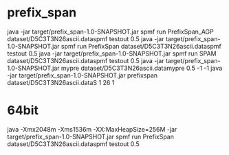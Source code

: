 # prefix_span
java -jar target/prefix_span-1.0-SNAPSHOT.jar spmf run PrefixSpan_AGP dataset/D5C3T3N26ascii.dataspmf testout 0.5
java -jar target/prefix_span-1.0-SNAPSHOT.jar spmf run PrefixSpan dataset/D5C3T3N26ascii.dataspmf testout 0.5
java -jar target/prefix_span-1.0-SNAPSHOT.jar spmf run SPAM dataset/D5C3T3N26ascii.dataspmf testout 0.5
java -jar target/prefix_span-1.0-SNAPSHOT.jar mypre dataset/D5C3T3N26ascii.datamypre 0.5 -1 -1
java -jar target/prefix_span-1.0-SNAPSHOT.jar prefixspan dataset/D5C3T3N26ascii.dataS 1 26 1
# 64bit
java -Xmx2048m -Xms1536m -XX:MaxHeapSize=256M -jar target/prefix_span-1.0-SNAPSHOT.jar spmf run PrefixSpan dataset/D5C3T3N26ascii.dataspmf testout 0.5

